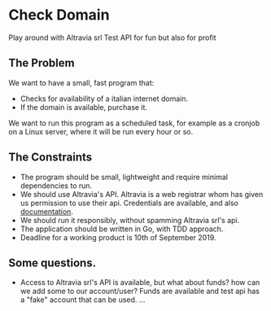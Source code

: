 # Check Domain
Play around with Altravia srl Test API for fun but also for profit

## The Problem
We want to have a small, fast program that:
- Checks for availability of a italian internet domain.
- If the domain is available, purchase it.

We want to run this program as a scheduled task, for example as a cronjob on a Linux server,
where it will be run every hour or so.

## The Constraints
- The program should be small, lightweight and require minimal dependencies to run.
- We should use Altravia's API. Altravia is a web registrar whom has given us permission to use their api.
Credentials are available, and also [documentation](https://test.api.altravia.com/docs/).
- We should run it responsibly, without spamming Altravia srl's api.
- The application should be written in Go, with TDD approach.
- Deadline for a working product is 10th of September 2019.

## Some questions.
- Access to Altravia srl's API is available, but what about funds? how can we add some to our account/user?
Funds are available and test api has a "fake" account that can be used.
...